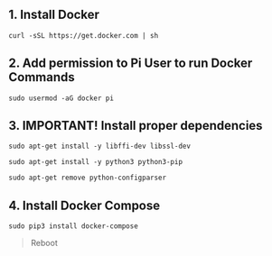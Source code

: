 ## 1. Install Docker
```
curl -sSL https://get.docker.com | sh
```

## 2. Add permission to Pi User to run Docker Commands
```
sudo usermod -aG docker pi
```

## 3. IMPORTANT! Install proper dependencies
```
sudo apt-get install -y libffi-dev libssl-dev

sudo apt-get install -y python3 python3-pip

sudo apt-get remove python-configparser
```

## 4. Install Docker Compose
```
sudo pip3 install docker-compose
```

> Reboot
